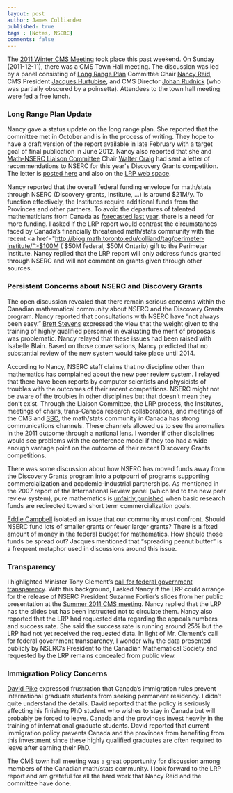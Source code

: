 ```yaml
---
layout: post
author: James Colliander
published: true
tags : [Notes, NSERC]
comments: false
---
```


<!-- -->

The <a href="http://cms.math.ca/Events/winter11/">2011 Winter CMS Meeting</a> took place this past weekend. On Sunday (2011-12-11), there was a CMS Town Hall meeting. The discussion was led by a panel consisting of <a href="http://longrangeplan.ca/">Long Range Plan</a> Committee Chair <a href="http://utstat.toronto.edu/reid/">Nancy Reid</a>, CMS President <a href="http://www.math.mcgill.ca/hurtubise/">Jacques Hurtubise</a>, and CMS Director <a href="http://cms.math.ca/bulletins/2009/rudnick">Johan Rudnick</a> (who was partially obscured by a poinsetta). Attendees to the town hall meeting were fed a free lunch.
<h3 id="longrangeplanupdate">Long Range Plan Update</h3>
Nancy gave a status update on the long range plan. She reported that the committee met in October and is in the process of writing. They hope to have a draft version of the report available in late February with a target goal of final publication in June 2012. Nancy also reported that she and <a href="http://nmlc.math.ca">Math-NSERC Liaison Committee</a> Chair <a href="http://www.math.mcmaster.ca/craig/">Walter Craig</a> had sent a letter of recommendations to NSERC for this year's Discovery Grants competition. The letter is <a href="https://nmlc.math.ca/blog/blog/2011/12/12/recommendations-for-nserc-eg-1508/">posted here</a> and also on the <a href="http://longrangeplan.ca">LRP web space</a>.

Nancy reported that the overall federal funding envelope for math/stats through NSERC (Discovery grants, Institute, …) is around \$21M/y. To function effectively, the Institutes require additional funds from the Provinces and other partners. To avoid the departures of talented mathematicians from Canada as <a href="http://blog.math.toronto.edu/colliand/2011/03/09/147/">forecasted last year</a>, there is a need for more funding. I asked if the LRP report would contrast the circumstances faced by Canada’s financially threatened math/stats community with the recent \<a href="http://blog.math.toronto.edu/colliand/tag/perimeter-institute/">$100M ( \$50M federal, \$50M Ontario)</a> gift to the Perimeter Institute. Nancy replied that the LRP report will only address funds granted through NSERC and will not comment on grants given through other sources.
<h3 id="persistentconcernsaboutnsercanddiscoverygrants">Persistent Concerns about NSERC and Discovery Grants</h3>
The open discussion revealed that there remain serious concerns within the Canadian mathematical community about NSERC and the Discovery Grants program. Nancy reported that consultations with NSERC have “not always been easy.” <a href="http://people.math.carleton.ca/~brett/">Brett Stevens</a> expressed the view that the weight given to the training of highly qualified personnel in evaluating the merit of proposals was problematic. Nancy relayed that these issues had been raised with Isabelle Blain. Based on those conversations, Nancy predicted that no substantial review of the new system would take place until 2014.

According to Nancy, NSERC staff claims that no discipline other than mathematics has complained about the new peer review system. I relayed that there have been reports by computer scientists and physicists of troubles with the outcomes of their recent competitions. NSERC might not be aware of the troubles in other disciplines but that doesn’t mean they don’t exist. Through the Liaison Committee, the LRP process, the Institutes, meetings of chairs, trans-Canada research collaborations, and meetings of the CMS and <a href="http://www.ssc.ca/">SSC</a>, the math/stats community in Canada has strong communications channels. These channels allowed us to see the anomalies in the 2011 outcome through a national lens. I wonder if other disciplines would see problems with the conference model if they too had a wide enough vantage point on the outcome of their recent Discovery Grants competitions.

There was some discussion about how NSERC has moved funds away from the Discovery Grants program into a potpourri of programs supporting commercialization and academic-industrial partnerships. As mentioned in the 2007 report of the International Review panel (which led to the new peer review system), pure mathematics is <a href="http://blog.math.toronto.edu/colliand/2011/04/11/nserc-peer-review-system-is-broken-for-mathematics/">unfairly punished</a> when basic research funds are redirected toward short term commercialization goals.

<a href="http://www.mast.queensu.ca/~campbelh/">Eddie Campbell</a> isolated an issue that our community must confront. Should NSERC fund lots of smaller grants or fewer larger grants? There is a fixed amount of money in the federal budget for mathematics. How should those funds be spread out? Jacques mentioned that “spreading peanut butter” is a frequent metaphor used in discussions around this issue.
<h3 id="transparency">Transparency</h3>
I highlighted Minister Tony Clement’s <a href="http://www.theglobeandmail.com/news/politics/ottawa-notebook/tony-clement-vows-to-make-government-more-transparent-with-online-data/article2029925/">call for federal government transparency</a>. With this background, I asked Nancy if the LRP could arrange for the release of NSERC President Suzanne Fortier’s slides from her public presentation at the <a href="http://cms.math.ca/Events/summer11/related_events">Summer 2011 CMS meeting</a>. Nancy replied that the LRP has the slides but has been instructed not to circulate them. Nancy also reported that the LRP had requested data regarding the appeals numbers and success rate. She said the success rate is running around 25% but the LRP had not yet received the requested data. In light of Mr. Clement’s call for federal government transparency, I wonder why the data presented publicly by NSERC’s President to the Canadian Mathematical Society and requested by the LRP remains concealed from public view.
<h3 id="immigrationpolicyconcerns">Immigration Policy Concerns</h3>
<a href="http://www.math.mun.ca/~dapike/">David Pike</a> expressed frustration that Canada’s immigration rules prevent international graduate students from seeking permanent residency. I didn’t quite understand the details. David reported that the policy is seriously affecting his finishing PhD student who wishes to stay in Canada but will probably be forced to leave. Canada and the provinces invest heavily in the training of international graduate students. David reported that current immigration policy prevents Canada and the provinces from benefiting from this investment since these highly qualified graduates are often required to leave after earning their PhD.

The CMS town hall meeting was a great opportunity for discussion among members of the Canadian math/stats community. I look forward to the LRP report and am grateful for all the hard work that Nancy Reid and the committee have done.

